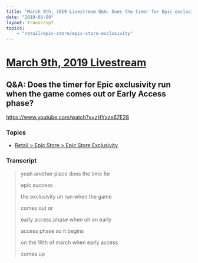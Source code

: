 ```yaml
---
title: "March 9th, 2019 Livestream Q&A: Does the timer for Epic exclusivity run when the game comes out or Early Access phase?"
date: "2019-03-09"
layout: transcript
topics:
    - "retail/epic-store/epic-store-exclusivity"
---
```

# [March 9th, 2019 Livestream](../2019-03-09.md)
## Q&A: Does the timer for Epic exclusivity run when the game comes out or Early Access phase?
https://www.youtube.com/watch?v=zHYxze67E28

### Topics
* [Retail > Epic Store > Epic Store Exclusivity](../topics/retail/epic-store/epic-store-exclusivity.md)

### Transcript

> yeah another place does the time for
>
> epic success
>
> the exclusivity uh run when the game
>
> comes out or
>
> early access phase when uh on early
>
> access phase so it begins
>
> on the 19th of march when early access
>
> comes up

